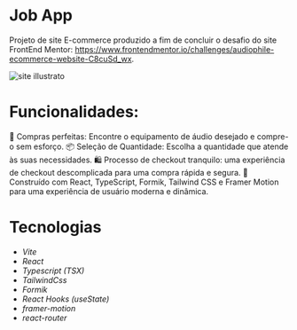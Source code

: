 # Job App

Projeto de site E-commerce produzido a fim de concluir o desafio do site FrontEnd Mentor: https://www.frontendmentor.io/challenges/audiophile-ecommerce-website-C8cuSd_wx.



![site illustrato](https://drive.google.com/file/d/1ztzNZF6bJCILj3INzQ5l5mTLnPy4X7IH/view?usp=sharing)

# Funcionalidades:

🛒 Compras perfeitas: Encontre o equipamento de áudio desejado e compre-o sem esforço.
📦 Seleção de Quantidade: Escolha a quantidade que atende às suas necessidades.
🛍️ Processo de checkout tranquilo: uma experiência de checkout descomplicada para uma compra rápida e segura.
🚀 Construído com React, TypeScript, Formik, Tailwind CSS e Framer Motion para uma experiência de usuário moderna e dinâmica.


# Tecnologias

- _Vite_
- _React_
- _Typescript (TSX)_
- _TailwindCss_
- _Formik_
- _React Hooks (useState)_
- _framer-motion_
- _react-router_
